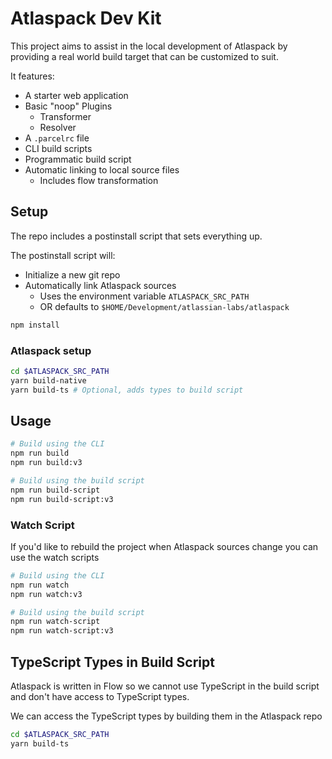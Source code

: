 # Atlaspack Dev Kit

This project aims to assist in the local development of Atlaspack by providing a real world build target that can be customized to suit.

It features:

- A starter web application
- Basic "noop" Plugins
  - Transformer
  - Resolver
- A `.parcelrc` file
- CLI build scripts
- Programmatic build script
- Automatic linking to local source files
  - Includes flow transformation

## Setup

The repo includes a postinstall script that sets everything up.

The postinstall script will:

- Initialize a new git repo
- Automatically link Atlaspack sources
  - Uses the environment variable `ATLASPACK_SRC_PATH`
  - OR defaults to `$HOME/Development/atlassian-labs/atlaspack`

```bash
npm install
```

### Atlaspack setup

```bash
cd $ATLASPACK_SRC_PATH
yarn build-native
yarn build-ts # Optional, adds types to build script
```

## Usage

```bash
# Build using the CLI
npm run build
npm run build:v3

# Build using the build script
npm run build-script
npm run build-script:v3
```

### Watch Script

If you'd like to rebuild the project when Atlaspack sources change you can use the watch scripts

```bash
# Build using the CLI
npm run watch
npm run watch:v3

# Build using the build script
npm run watch-script
npm run watch-script:v3
```

## TypeScript Types in Build Script

Atlaspack is written in Flow so we cannot use TypeScript in the build script and don't have access to TypeScript types.

We can access the TypeScript types by building them in the Atlaspack repo

```bash
cd $ATLASPACK_SRC_PATH
yarn build-ts
```

